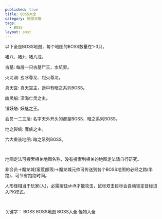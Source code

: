 ```yaml
---
published: true
title: BOSS大全
category: 地图攻略
tags: 
  - BOSS
layout: post
---
```


<p>
    以下全是BOSS地图，每个地图的BOSS数量在1-3只。
</p>
<p>
    猪八、猪九: 猪八戒。
</p>
<p>
    古墓: 每层一只古墓尸王，水坑旁。
</p>
<p>
    火龙洞: 玄冰尊龙、烈火尊龙。
</p>
<p>
    真天宫: 真天宫主，途中有暗之系列BOSS。
</p>
<p>
    幽灵船: 深海亡灵之主。
</p>
<p>
    镇妖塔: 妖魅之王。
</p>
<p>
    会员一二三层: 名字天外开头的都是BOSS，暗之系列BOSS。
</p>
<p>
    地之裂痕: 魔族之主。
</p>
<p>
    六大重装地图: 暗之系列BOSS。
</p>
<p>
    <br/>
</p>
<p>
    地图走法可搜索相关地图名称，没有搜索到相关的地图走法请自行研究。
</p>
<p>
    非会员-&gt;魔龙城(蛮荒部落)-&gt;魔龙城元帅可传送到各个BOSS地图的必经之路(半路)，可节省跑路时间。
</p>
<p>
    人形怪相当于玩家(人)，必需按住shift才能攻击，鼠标双击目标会自动锁定目标进入PK模式。
</p>
<p>
    <br/>
</p>
<p>
    关键字：&nbsp;BOSS BOSS地图 BOSS大全 怪物大全
</p>
